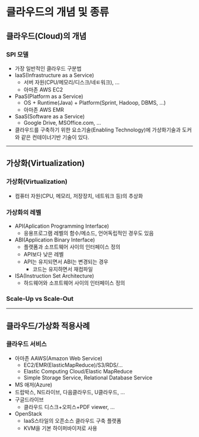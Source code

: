 # 클라우드의 개념 및 종류

## 클라우드(Cloud)의 개념
### SPI 모델
- 가장 일반적인 클라우드 구분법
- IaaS(Infrastructure as a Service)
    - 서버 자원(CPU/메모리/디스크/네ㅌ워크), ...
    - 아마존 AWS EC2
- PaaS(Platform as a Service)
    - OS + Runtime(Java) + Platform(Sprint, Hadoop, DBMS, ...)
    - 아마존 AWS EMR
- SaaS(Software as a Service)
    - Google Drive, MSOffice.com, ...
- 클라우드를 구축하기 위한 요소기술(Enabling Technology)에 가상화기술과 도커와 같은 컨테이너기반 기술이 있다.
---

## 가상화(Virtualization)
### 가상화(Virtualization)
- 컴퓨터 자원(CPU, 메모리, 저장장치, 네트워크 등)의 추상화
### 가상화의 레벨
- API(Aplication Programming Interface)
    - 응용프로그램 레벨의 함수/메소드, 언어독립적인 경우도 있음
- ABI(Application Binary Interface)
    - 플랫폼과 소프트웨어 사이의 인터페이스 정의
    - API보다 낮은 레벨
    - API는 유지되면서 ABI는 변경되는 경우
        - 코드는 유지하면서 재컴파일
- ISA(Instruction Set Architecture)
    - 하드웨어와 소프트웨어 사이의 인터페이스 정의    
### Scale-Up vs Scale-Out
---
## 클라우드/가상화 적용사례
### 클라우드 서비스
- 아마존 AAWS(Amazon Web Service)
    - EC2/EMR(ElasticMapReduce)/S3/RDS/...
    - Elastic Computing Cloud/Elastic MapReduce
    - Simple Storage Service, Relational Database Service
- MS 애저(Azure)
- 드랍박스, N드라이브, 다음클라우드, U클라우드, ...
- 구글드라이브
    - 클라우드 디스크+오피스+PDF viewer, ...
- OpenStack
    - IaaS스타일의 오픈소스 클라우드 구축 플랫폼
    - KVM을 기본 하이퍼바이저로 사용